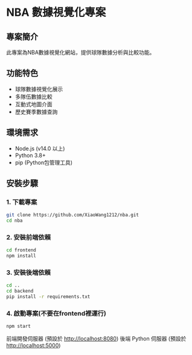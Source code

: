 # NBA 數據視覺化專案

## 專案簡介

此專案為NBA數據視覺化網站，提供球隊數據分析與比較功能。

## 功能特色

- 球隊數據視覺化展示
- 多隊伍數據比較
- 互動式地圖介面
- 歷史賽季數據查詢

## 環境需求

- Node.js (v14.0 以上)
- Python 3.8+
- pip (Python包管理工具)

## 安裝步驟

### 1. 下載專案

```bash
git clone https://github.com/XiaoWang1212/nba.git
cd nba
```

### 2. 安裝前端依賴

```bash
cd frontend
npm install
```

### 3. 安裝後端依賴

```bash
cd ..
cd backend
pip install -r requirements.txt
```

### 4. 啟動專案(不要在frontend裡運行)

```bash
npm start
```

前端開發伺服器 (預設於 <http://localhost:8080>)
後端 Python 伺服器 (預設於 <http://localhost:5000>)
